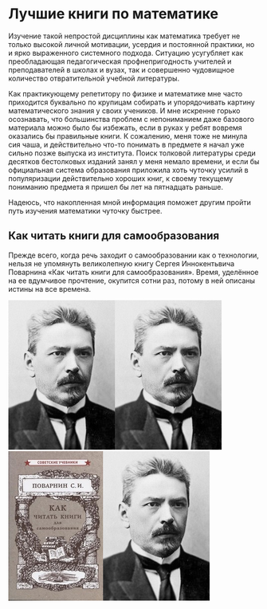 # Лучшие книги по математике

Изучение такой непростой дисциплины как математика требует не только высокой личной мотивации, усердия и постоянной практики, но и ярко выраженного системного подхода. Ситуацию усугубляет как преобладающая педагогическая профнепригодность учителей и преподавателей в школах и вузах, так и совершенно чудовищное количество отвратительной учебной литературы.

Как практикующему репетитору по физике и математике мне часто приходится буквально по крупицам собирать и упорядочивать картину математического знания у своих учеников. И мне искренне горько осознавать, что большинства проблем с непониманием даже базового материала можно было бы избежать, если в руках у ребят вовремя оказались бы правильные книги. К сожалению, меня тоже не минула сия чаша, и действительно что-то понимать в предмете я начал уже сильно позже выпуска из института. Поиск толковой литературы среди десятков бестолковых изданий занял у меня немало времени, и если бы официальная система образования приложила хоть чуточку усилий в популяризации действительно хороших книг, к своему текущему пониманию предмета я пришел бы лет на пятнадцать раньше.

Надеюсь, что накопленная мной информация поможет другим пройти путь изучения математики чуточку быстрее.

## Как читать книги для самообразования

Прежде всего, когда речь заходит о самообразовании как о технологии, нельзя не упомянуть великолепную книгу Сергея Иннокентьвича Поварнина «Как читать книги для самообразования». Время, уделённое на ее вдумчивое прочтение, окупится сотни раз, потому в ней описаны истины на все времена.

[![Screenshot](https://github.com/apscrap/data-01/blob/main/2025-06-08-math-for-beginners/pic/povarnin_mini.jpg)](https://github.com/apscrap/data-01/blob/main/2025-06-08-math-for-beginners/pic/povarnin.jpg)[![Screenshot](https://github.com/apscrap/data-01/blob/main/2025-06-08-math-for-beginners/pic/povarnin_mini.jpg)](https://github.com/apscrap/data-01/blob/main/2025-06-08-math-for-beginners/pic/povarnin.jpg)
[![Screenshot](https://github.com/apscrap/data-01/blob/main/2025-06-08-math-for-beginners/pic/povarnin_reading_books_mini.jpg)](https://github.com/apscrap/data-01/blob/main/2025-06-08-math-for-beginners/pic/povarnin.jpg)[![Screenshot](https://github.com/apscrap/data-01/blob/main/2025-06-08-math-for-beginners/pic/povarnin_mini.jpg)](https://github.com/apscrap/data-01/blob/main/2025-06-08-math-for-beginners/pic/povarnin_reading_books.jpg)

